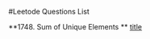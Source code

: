 #Leetode Questions List

**1748. Sum of Unique Elements **   [title](https://leetcode.com/problems/sum-of-unique-elements/)

